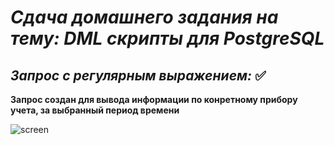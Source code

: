  # ***Сдача домашнего задания на тему: DML скрипты для PostgreSQL*** 

 *Запрос с регулярным выражением:* :white_check_mark:
 -
 **Запрос создан для вывода информации по конретному прибору учета, за выбранный период времени**

 <image src=/images/DML_script/dml_select.jpg
 alt="screen"
 caption="Заопрос информации">